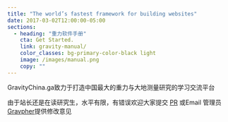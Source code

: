 ```yaml
---
title: "The world’s fastest framework for building websites"
date: 2017-03-02T12:00:00-05:00
sections:
  - heading: "重力软件手册"
    cta: Get Started.
    link: gravity-manual/
    color_classes: bg-primary-color-black light
    image: /images/manual.png
    copy: ""
---
```


GravityChina.ga致力于打造中国最大的重力与大地测量研究的学习交流平台

由于站长还是在读研究生，水平有限，有错误欢迎大家提交 [PR](https://github.com/Gravity-Geodesy-China-Community/Gravity-Geodesy-China-Community.github.io/pulls) 或Email 管理员[Gravpher](mailto:**admin@gravitychina.ga**)提供修改意见



